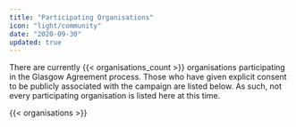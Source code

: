 ```yaml
---
title: "Participating Organisations"
icon: "light/community"
date: "2020-09-30"
updated: true
---
```


There are currently {{< organisations_count >}} organisations participating in the Glasgow Agreement process. Those who have given explicit consent to be publicly associated with the campaign are listed below. As such, not every participating organisation is listed here at this time.

{{< organisations >}}